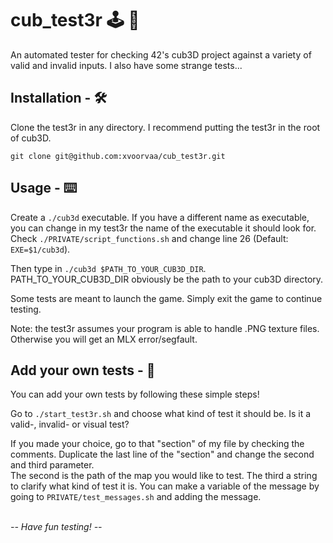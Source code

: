 # cub_test3r 🕹 🧪

An automated tester for checking 42's cub3D project against a variety of valid and invalid inputs. I also have some strange tests...

## Installation - 🛠

Clone the test3r in any directory. I recommend putting the test3r in the root of cub3D.

```
git clone git@github.com:xvoorvaa/cub_test3r.git
```

## Usage - ⌨️

Create a `./cub3d` executable. If you have a different name as executable, you can change in my test3r the name of the executable it should look for. Check `./PRIVATE/script_functions.sh` and change line 26 (Default: `EXE=$1/cub3d`).

Then type in `./cub3d $PATH_TO_YOUR_CUB3D_DIR`. <br>
PATH_TO_YOUR_CUB3D_DIR obviously be the path to your cub3D directory.

Some tests are meant to launch the game. Simply exit the game to continue testing.

Note: the test3r assumes your program is able to handle .PNG texture files. Otherwise you will get an MLX error/segfault.

## Add your own tests - 💾

You can add your own tests by following these simple steps!

Go to `./start_test3r.sh` and choose what kind of test it should be. Is it a valid-, invalid- or visual test? <br>

If you made your choice, go to that "section" of my file by checking the comments.
Duplicate the last line of the "section" and change the second and third parameter. <br>
The second is the path of the map you would like to test. The third a string to clarify what kind of test it is. You can make a variable of the message by going to `PRIVATE/test_messages.sh` and adding the message.

<br>
<i>-- Have fun testing! --</i>
